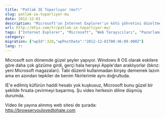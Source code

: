 ```yaml
---
title: "Patlak IE Toparlıyor (mu?)"
slug: patlak-ie-toparliyor-mu
date: 2012-12-01
description: "Microsoft'un Internet Explorer'ın kötü şöhretini düzeltme çabalarını ve 'Nefret Etmeyi Sevdiğiniz Tarayıcı' (The Browser You Loved to Hate) kampanyasını yorumlayan kısa bir yazı."
url: http://mfyz.com/tr/patlak-ie-toparliyor-mu/
tags: ["Internet Explorer", "Microsoft", "Web Tarayıcıları", "Pazarlama Kampanyası", "Teknoloji", "Windows 8"]
category: 
migration: {"wpId":328,"wpPostDate":"2012-12-01T00:46:09.000Z"}
lang: tr
---
```


Microsoft son dönemde güzel şeyler yapıyor. Windows 8 OS olarak eskilere göre daha çok gözüme girdi, gerçi hala herşeyi Apple'dan araklıyorlar (bknz: yeni Microsoft magazaları). Tabi düzenli kullanmadan birşey dememek lazım ama en azından tepkiler de benim fikirlerimle aynı doğrultuda.

IE'e edilmiş küfürün haddi hesabı yok kuşkusuz, Microsoft bunu güzel bir şekilde fırsata çevirmeyi başarmış. Şu video herkesin diline düşmüş durumda.

Video ile yayına alınmış web sitesi de şurada: http://browseryoulovedtohate.com